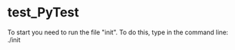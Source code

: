 # test_PyTest
To start you need to run the file "init". 
To do this, type in the command line:
./init
